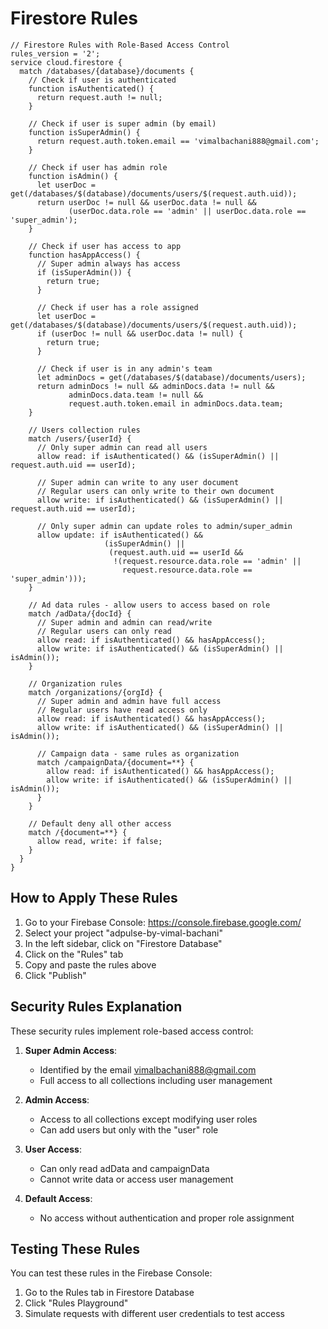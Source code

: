 
# Firestore Rules

```
// Firestore Rules with Role-Based Access Control
rules_version = '2';
service cloud.firestore {
  match /databases/{database}/documents {
    // Check if user is authenticated
    function isAuthenticated() {
      return request.auth != null;
    }
    
    // Check if user is super admin (by email)
    function isSuperAdmin() {
      return request.auth.token.email == 'vimalbachani888@gmail.com';
    }
    
    // Check if user has admin role
    function isAdmin() {
      let userDoc = get(/databases/$(database)/documents/users/$(request.auth.uid));
      return userDoc != null && userDoc.data != null && 
             (userDoc.data.role == 'admin' || userDoc.data.role == 'super_admin');
    }
    
    // Check if user has access to app
    function hasAppAccess() {
      // Super admin always has access
      if (isSuperAdmin()) {
        return true;
      }
      
      // Check if user has a role assigned
      let userDoc = get(/databases/$(database)/documents/users/$(request.auth.uid));
      if (userDoc != null && userDoc.data != null) {
        return true;
      }
      
      // Check if user is in any admin's team
      let adminDocs = get(/databases/$(database)/documents/users);
      return adminDocs != null && adminDocs.data != null && 
             adminDocs.data.team != null && 
             request.auth.token.email in adminDocs.data.team;
    }
    
    // Users collection rules
    match /users/{userId} {
      // Only super admin can read all users
      allow read: if isAuthenticated() && (isSuperAdmin() || request.auth.uid == userId);
      
      // Super admin can write to any user document
      // Regular users can only write to their own document
      allow write: if isAuthenticated() && (isSuperAdmin() || request.auth.uid == userId);
      
      // Only super admin can update roles to admin/super_admin
      allow update: if isAuthenticated() && 
                     (isSuperAdmin() || 
                      (request.auth.uid == userId && 
                       !(request.resource.data.role == 'admin' || 
                         request.resource.data.role == 'super_admin')));
    }
    
    // Ad data rules - allow users to access based on role
    match /adData/{docId} {
      // Super admin and admin can read/write
      // Regular users can only read
      allow read: if isAuthenticated() && hasAppAccess();
      allow write: if isAuthenticated() && (isSuperAdmin() || isAdmin());
    }
    
    // Organization rules
    match /organizations/{orgId} {
      // Super admin and admin have full access
      // Regular users have read access only
      allow read: if isAuthenticated() && hasAppAccess();
      allow write: if isAuthenticated() && (isSuperAdmin() || isAdmin());
      
      // Campaign data - same rules as organization
      match /campaignData/{document=**} {
        allow read: if isAuthenticated() && hasAppAccess();
        allow write: if isAuthenticated() && (isSuperAdmin() || isAdmin());
      }
    }
    
    // Default deny all other access
    match /{document=**} {
      allow read, write: if false;
    }
  }
}
```

## How to Apply These Rules

1. Go to your Firebase Console: https://console.firebase.google.com/
2. Select your project "adpulse-by-vimal-bachani"
3. In the left sidebar, click on "Firestore Database"
4. Click on the "Rules" tab
5. Copy and paste the rules above
6. Click "Publish"

## Security Rules Explanation

These security rules implement role-based access control:

1. **Super Admin Access**: 
   - Identified by the email vimalbachani888@gmail.com
   - Full access to all collections including user management

2. **Admin Access**:
   - Access to all collections except modifying user roles
   - Can add users but only with the "user" role

3. **User Access**:
   - Can only read adData and campaignData
   - Cannot write data or access user management

4. **Default Access**:
   - No access without authentication and proper role assignment

## Testing These Rules

You can test these rules in the Firebase Console:
1. Go to the Rules tab in Firestore Database
2. Click "Rules Playground"
3. Simulate requests with different user credentials to test access

